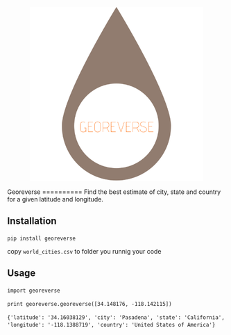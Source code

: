 <p align="center">
  <img src="https://github.com/MBoustani/Georeverse/raw/master/logo.png"  width="400"/>
</p>
Georeverse
==========
Find the best estimate of city, state and country for a given latitude and longitude.


## Installation

`pip install georeverse`

copy `world_cities.csv` to folder you runnig your code

## Usage

`import georeverse`

`print georeverse.georeverse([34.148176, -118.142115])`

`{'latitude': '34.16038129', 'city': 'Pasadena', 'state': 'California', 'longitude': '-118.1388719', 'country': 'United States of America'}`
